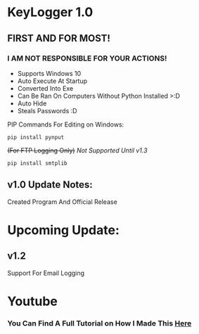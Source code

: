 # KeyLogger 1.0

## **FIRST AND FOR MOST!**
### I AM NOT RESPONSIBLE FOR YOUR ACTIONS!

- Supports Windows 10
- Auto Execute At Startup
- Converted Into Exe
- Can Be Ran On Computers Without Python Installed >:D
- Auto Hide
- Steals Passwords :D

PIP Commands For Editing on Windows:
```
pip install pynput
```
~~(For FTP Logging Only)~~ *Not Supported Until v1.3*
```
pip install smtplib
```

## v1.0 Update Notes:
Created Program And Official Release

# Upcoming Update:
## v1.2
Support For Email Logging

# Youtube
### You Can Find A Full Tutorial on How I Made This [Here](https://youtube.com/c/abigdog)

